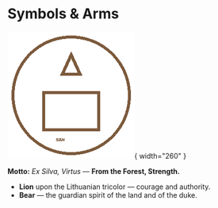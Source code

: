 
# Symbols & Arms

![Coat of Arms](../images/coat-of-arms.png){ width="260" }

**Motto:** _Ex Silva, Virtus_ — **From the Forest, Strength.**

- **Lion** upon the Lithuanian tricolor — courage and authority.
- **Bear** — the guardian spirit of the land and of the duke.
